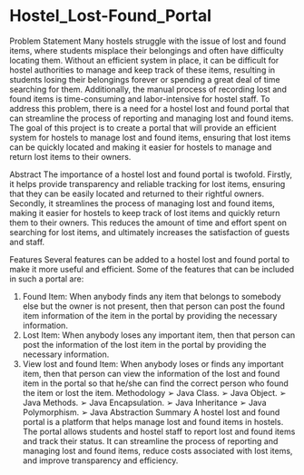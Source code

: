 # Hostel_Lost-Found_Portal
Problem Statement
Many hostels struggle with the issue of lost and found items, where students misplace their belongings and often have difficulty locating them. Without an efficient system in place, it can be difficult for hostel authorities to manage and keep track of these items, resulting in students losing their belongings forever or spending a great deal of time searching for them. Additionally, the manual process of recording lost and found items is time-consuming and labor-intensive for hostel staff. To address this problem, there is a need for a hostel lost and found portal that can streamline the process of reporting and managing lost and found items. The goal of this project is to create a portal that will provide an efficient system for hostels to manage lost and found items, ensuring that lost items can be quickly located and making it easier for hostels to manage and return lost items to their owners.

Abstract
The importance of a hostel lost and found portal is twofold. Firstly, it helps provide transparency and reliable tracking for lost items, ensuring that they can be easily located and returned to their rightful owners. Secondly, it streamlines the process of managing lost and found items, making it easier for hostels to keep track of lost items and quickly return them to their owners. This reduces the amount of time and effort spent on searching for lost items, and ultimately increases the satisfaction of guests and staff.


Features
Several features can be added to a hostel lost and found portal to make it more useful and efficient. Some of the features that can be included in such a portal are:
1.	Found Item: When anybody finds any item that belongs to somebody else but the owner is not present, then that person can post the found item information of the item in the portal by providing the necessary information.
2.	Lost Item: When anybody loses any important item, then that person can post the information of the lost item in the portal by providing the necessary information.
3.	View lost and found Item: When anybody loses or finds any important item, then that person can view the information of the lost and found item in the portal so that he/she can find the correct person who found the item or lost the item.
Methodology
➢ Java Class.
➢ Java Object.
➢ Java Methods.
➢ Java Encapsulation.
➢ Java Inheritance
➢ Java Polymorphism.
➢ Java Abstraction
Summary
A hostel lost and found portal is a platform that helps manage lost and found items in hostels. The portal allows students and hostel staff to report lost and found items and track their status. It can streamline the process of reporting and managing lost and found items, reduce costs associated with lost items, and improve transparency and efficiency.
